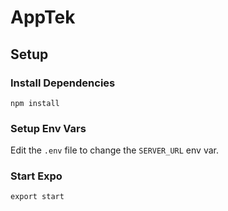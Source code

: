 # AppTek

## Setup

### Install Dependencies

```
npm install
```

### Setup Env Vars

Edit the `.env` file to change the `SERVER_URL` env var.

### Start Expo

```
export start
```
